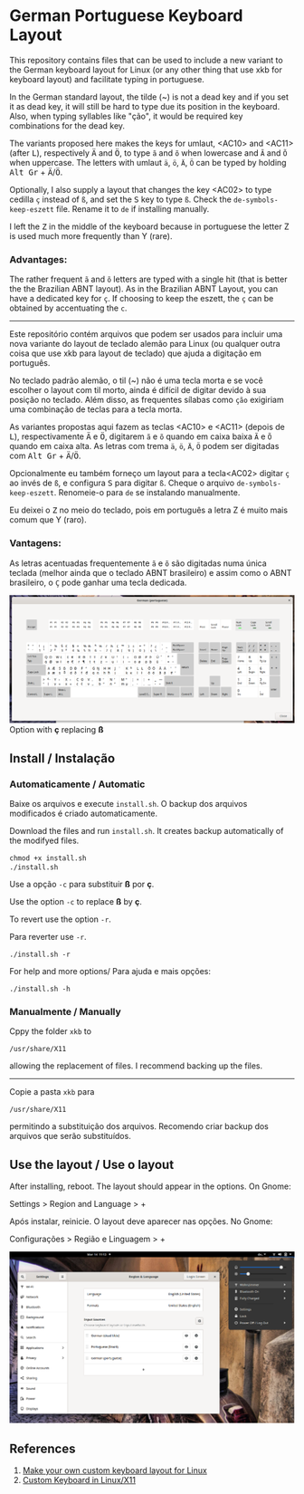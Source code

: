 # German Portuguese Keyboard Layout

This repository contains files that can be used to include a new variant to the German keyboard layout for Linux (or any other thing that use xkb for keyboard layout) and facilitate typing in portuguese.

In the German standard layout, the tilde (~) is not a dead key and if you set it as dead key, it will still be hard to type due its position in the keyboard. Also, when typing syllables like "ção", it would be required key combinations for the dead key.

The variants proposed here makes the keys for umlaut, \<AC10\> and \<AC11\> (after <kbd>L</kbd>), respectively <kbd>Ä</kbd> and <kbd>Ö</kbd>, to type `ã` and `õ` when lowercase and `Ã` and `Õ` when uppercase. The letters with umlaut `ä`, `ö`, `Ä`, `Ö` can be typed by holding <kbd>Alt Gr</kbd> + <kbd>Ä</kbd>/<kbd>Ö</kbd>.

Optionally, I also supply a layout that changes the key \<AC02\> to type cedilla `ç` instead of `ß`, and set the <kbd>S</kbd> key to type `ß`. Check the `de-symbols-keep-eszett` file. Rename it to `de` if installing manually.

I left the <kbd>Z</kbd> in the middle of the keyboard because in portuguese the letter Z is used much more frequently than Y (rare).

### Advantages:

The rather frequent `ã` and `õ` letters are typed with a single hit (that is better the the Brazilian ABNT layout). As in the Brazilian ABNT Layout, you can have a dedicated key for `ç`. If choosing to keep the eszett, the `ç` can be obtained by accentuating the `c`.

---

Este repositório contém arquivos que podem ser usados para incluir uma nova variante do layout de teclado alemão para Linux (ou qualquer outra coisa que use xkb para layout de teclado) que ajuda a digitação em português.

No teclado padrão alemão, o til (~) não é uma tecla morta e se você escolher o layout com til morto, ainda é difícil de digitar devido à sua posição no teclado. Além disso, as frequentes sílabas como `ção` exigiriam uma combinação de teclas para a tecla morta.

As variantes propostas aqui fazem as teclas \<AC10\> e \<AC11\> (depois de <kbd>L</kbd>), respectivamente <kbd>Ä</kbd> e <kbd>Ö</kbd>, digitarem `ã` e `õ` quando em caixa baixa `Ã` e `Õ` quando em caixa alta. As letras com trema `ä`, `ö`, `Ä`, `Ö` podem ser digitadas com <kbd>Alt Gr</kbd> + <kbd>Ä</kbd>/<kbd>Ö</kbd>.

Opcionalmente eu também forneço um layout para a tecla\<AC02\> digitar `ç` ao invés de `ß`, e configura <kbd>S</kbd> para digitar `ß`. Cheque o arquivo `de-symbols-keep-eszett`. Renomeie-o para `de` se instalando manualmente.

Eu deixei o <kbd>Z</kbd> no meio do teclado, pois em português a letra Z é muito mais comum que Y (raro).

### Vantagens:

As letras acentuadas frequentemente `ã` e `õ` são digitadas numa única teclada (melhor ainda que o teclado ABNT brasileiro) e assim como o ABNT brasileiro, o `Ç` pode ganhar uma tecla dedicada.

![Option with ç](layout_with_cedilla.png )
Option with **ç** replacing **ß**

## Install / Instalação

### Automaticamente / Automatic

Baixe os arquivos e execute `install.sh`. O backup dos arquivos modificados é criado automaticamente.

Download the files and run `install.sh`. It creates backup automatically of the modifyed files.

```
chmod +x install.sh
./install.sh
```

Use a opção `-c` para substituir **ß** por **ç**.

Use the option `-c` to replace **ß** by **ç**.

To revert use the option `-r`.

Para reverter use `-r`.


```
./install.sh -r
```

For help and more options/ Para ajuda e mais opções:

```
./install.sh -h
```

### Manualmente / Manually

Cppy the folder `xkb` to

```
/usr/share/X11
```

allowing the replacement of files. I recommend backing up the files.

---

Copie a pasta `xkb` para

```
/usr/share/X11
```
permitindo a substituição dos arquivos. Recomendo criar backup dos arquivos que serão substituídos.

## Use the layout / Use o layout

After installing, reboot. The layout should appear in the options. On Gnome:

Settings > Region and Language > +

Após instalar, reinicie. O layout deve aparecer nas opções. No Gnome:

Configurações > Região e Linguagem > +

![Choose German and find German(portuguese) variant](language.png)

## References

1. [Make your own custom keyboard layout for Linux](https://ubuntu-mate.community/t/make-your-own-custom-keyboard-layout-for-linux/19733)
2. [Custom Keyboard in Linux/X11](http://people.uleth.ca/~daniel.odonnell/Blog/custom-keyboard-in-linuxx11#e)
